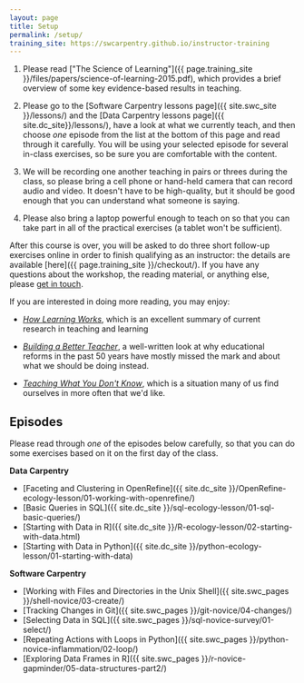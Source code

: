 ```yaml
---
layout: page
title: Setup
permalink: /setup/
training_site: https://swcarpentry.github.io/instructor-training
---
```


1.  Please read ["The Science of Learning"]({{ page.training_site }}/files/papers/science-of-learning-2015.pdf), which provides a brief overview of some key evidence-based results in teaching.


2.  Please go to the [Software Carpentry lessons page]({{ site.swc_site }}/lessons/)
    and the [Data Carpentry lessons page]({{ site.dc_site}}/lessons/),
    have a look at what we currently teach,
    and then choose *one* episode from the list at the bottom of this page and read through it carefully.
    You will be using your selected episode for several in-class exercises,
    so be sure you are comfortable with the content.

3.  We will be recording one another teaching in pairs or threes during the class,
    so please bring a cell phone or hand-held camera that can record audio and video.
    It doesn't have to be high-quality, but it should be good enough that you can understand what someone is saying.

4.  Please also bring a laptop powerful enough to teach on so that you can take part in all of the practical exercises (a tablet won't be sufficient).

After this course is over,
you will be asked to do three short follow-up exercises online in order to finish qualifying as an instructor:
the details are available [here]({{ page.training_site }}/checkout/).
If you have any questions about the workshop, the reading material, or anything else, please [get in touch](mailto:checkout@carpentries.org).

If you are interested in doing more reading, you may enjoy:

*   *[How Learning Works](http://www.amazon.com/How-Learning-Works-Research-Based-Jossey-Bass/dp/0470484101/)*,
    which is an excellent summary of current research in teaching and learning

*   *[Building a Better Teacher](http://www.amazon.com/Building-Better-Teacher-Teaching-Everyone/dp/0393081591/)*,
    a well-written look at why educational reforms in the past 50 years have mostly missed the mark
    and about what we should be doing instead.

*   *[Teaching What You Don't Know](http://www.amazon.com/Teaching-What-You-Dont-Know/dp/0674066170/)*,
    which is a situation many of us find ourselves in more often that we'd like.

Episodes
--------

Please read through *one* of the episodes below carefully, so that you can do some exercises based on it on the first day of the class.

**Data Carpentry**

* [Faceting and Clustering in OpenRefine]({{ site.dc_site }}/OpenRefine-ecology-lesson/01-working-with-openrefine/)
* [Basic Queries in SQL]({{ site.dc_site }}/sql-ecology-lesson/01-sql-basic-queries/)
* [Starting with Data in R]({{ site.dc_site }}/R-ecology-lesson/02-starting-with-data.html)
* [Starting with Data in Python]({{ site.dc_site }}/python-ecology-lesson/01-starting-with-data)

**Software Carpentry**

* [Working with Files and Directories in the Unix Shell]({{ site.swc_pages }}/shell-novice/03-create/)
* [Tracking Changes in Git]({{ site.swc_pages }}/git-novice/04-changes/)
* [Selecting Data in SQL]({{ site.swc_pages }}/sql-novice-survey/01-select/)
* [Repeating Actions with Loops in Python]({{ site.swc_pages }}/python-novice-inflammation/02-loop/)
* [Exploring Data Frames in R]({{ site.swc_pages }}/r-novice-gapminder/05-data-structures-part2/)
